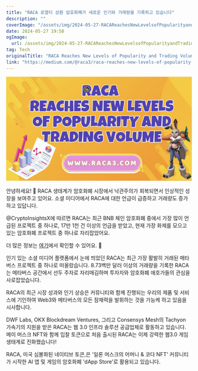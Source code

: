 ```yaml
---
title: "RACA 로열티 상환 암호화폐가 새로운 인기와 거래량을 기록하고 있습니다"
description: ""
coverImage: "/assets/img/2024-05-27-RACAReachesNewLevelsofPopularityandTradingVolume_0.png"
date: 2024-05-27 19:58
ogImage: 
  url: /assets/img/2024-05-27-RACAReachesNewLevelsofPopularityandTradingVolume_0.png
tag: Tech
originalTitle: "RACA Reaches New Levels of Popularity and Trading Volume"
link: "https://medium.com/@raca3/raca-reaches-new-levels-of-popularity-and-trading-volume-20bd19268d70"
---
```



![RACA ecosystem](/assets/img/2024-05-27-RACAReachesNewLevelsofPopularityandTradingVolume_0.png)

안녕하세요! 🌟 RACA 생태계가 암호화폐 시장에서 낙관주의가 회복되면서 인상적인 성장을 보여주고 있어요. 소셜 미디어에서 RACA에 대한 언급이 급증하고 거래량도 증가하고 있답니다.

@CryptoInsightsX에 따르면 RACA는 최근 BNB 체인 암호화폐 중에서 가장 많이 언급된 프로젝트 중 하나로, 17만 1천 건 이상의 언급을 받았고, 현재 가장 화제를 모으고 있는 암호화폐 프로젝트 중 하나로 자리잡았어요.

더 많은 정보는 [여기](https://twitter.com/RACA_3/status/1791526361758130278)에서 확인할 수 있어요. 💫

<div class="content-ad"></div>

인기 있는 소셜 미디어 플랫폼에서 눈에 띄었던 RACA는 최근 가장 활발히 거래된 메타버스 프로젝트 중 하나로 떠올랐습니다. 8.73백만 달러 이상의 거래량을 기록한 RACA는 메타버스 공간에서 선두 주자로 자리매김하며 투자자와 암호화폐 애호가들의 관심을 사로잡았습니다.

RACA의 최근 시장 성과와 인기 상승은 커뮤니티와 함께 진행되는 우리의 제품 및 서비스에 기인하여 Web3와 메타버스의 모든 잠재력을 발휘하는 것을 가능케 하고 있음을 시사합니다.

DWF Labs, OKX Blockdream Ventures, 그리고 Consensys Mesh의 Tachyon 가속기의 지원을 받은 RACA는 웹 3.0 인프라 솔루션 공급업체로 활동하고 있습니다. 메이 머스크 NFT와 함께 입찰 토큰으로 처음 출시된 RACA는 이제 강력한 웹3.0 게임 생태계로 진화했습니다!

RACA, 미국 심볼화된 네이티브 토큰,은 '일론 머스크의 어머니 & 코다 NFT' 커뮤니티가 시작한 AI 앱 및 게임의 암호화폐 'dApp Store'로 활용되고 있습니다.